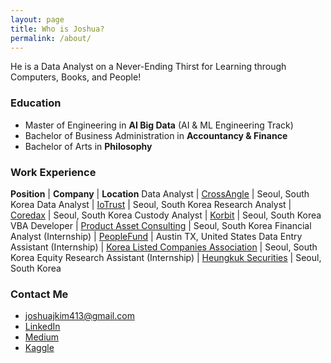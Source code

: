 ```yaml
---
layout: page
title: Who is Joshua?
permalink: /about/
---
```


He is a Data Analyst on a Never-Ending Thirst for Learning through Computers, Books, and People!

### Education

* Master of Engineering in **AI Big Data** (AI & ML Engineering Track)
* Bachelor of Business Administration in **Accountancy & Finance**
* Bachelor of Arts in **Philosophy**

### Work Experience

**Position** | **Company** | **Location**
Data Analyst | [CrossAngle](https://xangle.io/en) | Seoul, South Korea
Data Analyst | [IoTrust](https://dcentwallet.com) | Seoul, South Korea
Research Analyst | [Coredax](https://www.coredax.com) | Seoul, South Korea
Custody Analyst | [Korbit](https://korbit.co.kr/) | Seoul, South Korea
VBA Developer | [Product Asset Consulting](https://www.productasset.com) | Seoul, South Korea
Financial Analyst (Internship) | [PeopleFund](https://peoplefund.org) | Austin TX, United States
Data Entry Assistant (Internship) | [Korea Listed Companies Association](https://www.klca.or.kr) | Seoul, South Korea
Equity Research Assistant (Internship) | [Heungkuk Securities](http://www.heungkuksec.co.kr) | Seoul, South Korea

### Contact Me

* [joshuajkim413@gmail.com](mailto:joshuajkim413@gmail.com)
* [LinkedIn](https://www.linkedin.com/in/joshuajsk/)
* [Medium](https://joshua-data.medium.com)
* [Kaggle](https://www.kaggle.com/joshuajsk)